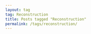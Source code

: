 ```yaml
---
layout: tag
tag: Reconstruction
title: Posts tagged "Reconstruction"
permalink: /tags/reconstruction/
---
```

